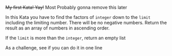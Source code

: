 <s>My first Kata! Yay!</s> Most Probably gonna remove this later

In this Kata you have to find the factors of <code>integer</code> down to the <code>limit</code> including the limiting number. There will be no negative numbers.  Return the result as an array of numbers in ascending order.

If the <code>limit</code> is more than the <code>integer</code>, return an empty list

As a challenge, see if you can do it in one line